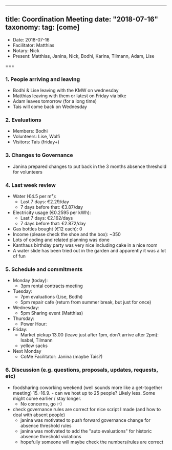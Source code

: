 
---
title: Coordination Meeting
date: "2018-07-16"
taxonomy:
    tag: [come]
---

<!--
Hello facilitator/notary! Thank you for your services. Here is some advice for facilitating coordination meetings:
  - Prepare the meeting a bit beforehand (find out about evaluations, gas, electricity and water usages, waste collections, income, scheduled events). You can ask others to assist you.
  - Notify people 10 minutes before the meeting starts. (Watching the clock is not super fun, people will be grateful if you do it for them.)
  - Start at 10:00 sharp, or earlier if everyone is there. (Waiting is time-wasting, be a time-saver!)
  - If you don't want to take notes yourself ask someone else to take care of that. (This pad can easily be used to read from and write in simultaneously.)
  - Go through the ordered points in order, even if nothing has changed. (They are arranged to try and get the most relevant information to most people.)
  - Feel welcome to moderate conversation if off-topic or too detailed. (Are listeners interested? Are speakers satisfied? Can you identify a sub-group?)
  - Try to finish the meeting before 11:00. (There is always more to talk about and it's important for people to know that CoMes don't take forever.)
  - Leave the room once the meeting has ended. (This sends a clear signal to everyone else that they can also leave and get on with their day.)
  - Take care that the meeting minutes will be put to kanthaus.online. (If you don't know how to do it, ask someone to help you with it. But do it today!)
  - As soon as the minutes are online, empty the pad from all irrelevant things and get it ready for the next facilitator. (Only keep regular events such as CoMe, power hour, regular food pickups and such. Move the counter figures from 'last 7 days' to '7 days before that' and adjust the date to next week.)
  - Please indent list points with a double-space, not a tab-space: the pad has a bug when rendering markdown, adding extra lines. The resulting web-page looks spacey... not in a good way.
  - Have fun!
-->

- Date: 2018-07-16
- Facilitator: Matthias
- Notary: Nick
- Present: Matthias, Janina, Nick, Bodhi, Karina, Tilmann, Adam, Lise

===

### 1. People arriving and leaving
- Bodhi & Lise leaving with the KMW on wednesday
- Matthias leaving with them or latest on Friday via bike
- Adam leaves tomorrow (for a long time)
- Tais will come back on Wednesday

### 2. Evaluations <!-- $ python3 ~/kanthaus-private/report_evaluation_statuses.py -->
- Members: Bodhi
- Volunteers: Lise, Wolfi
- Visitors:  Tais (friday+)

### 3. Changes to Governance
- Janina prepared changes to put back in the 3 months absence threshold for volunteers

### 4. Last week review
- Water (€4.5 per m³):
  - Last 7 days: €2.29/day
  - 7 days before that: €3.87/day
- Electricity usage (€0.2595 per kWh): <!-- https://grafana.yunity.org -->
  - Last 7 days: €2.162/days
  - 7 days before that:  €2.872/day
- Gas bottles bought (€12 each): 0
- Income (please check the shoe and the box): ~350
- Lots of coding and related planning was done
- Kanthaus birthday party was very nice including cake in a nice room
- A water slide has been tried out in the garden and apparently it was a lot of fun

### 5. Schedule and commitments <!-- https://cloud.kanthaus.online/apps/calendar/ -->
- Monday (today):
  - 3pm rental contracts meeting
- Tuesday:
  - 7pm evaluations (Lise, Bodhi)
  - 5pm repair cafe (return from summer break, but just for once)
- Wednesday:
  - 5pm Sharing event (Matthias)
- Thursday:
  - Power Hour:
- Friday:
  - Market pickup 13.00 (leave just after 1pm, don't arrive after 2pm): Isabel, Tilmann
  - yellow sacks
- Next Monday
  - CoMe Facilitator: Janina (maybe Tais?)

### 6. Discussion (e.g. questions, proposals, updates, requests, etc)
- foodsharing coworking weekend (well  sounds more like a get-together meeting) 15.-16.9. - can we host up to 25 people? Likely less. Some might come earlier / stay longer.
  -   No concerns, go :-)
- check governance rules are correct for nice script I made (and how to deal with absent people)
  - janina was motivated to push forward governance change for absence threshold rules
  - janina was motivated to add the "auto evaluations" for historic absence threshold violations
  - hopefully someone will maybe check the numbers/rules are correct

